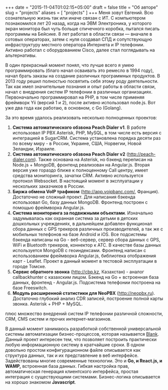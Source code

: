 +++
date = "2015-11-04T01:02:15+05:00"
draft = false
title = "Об авторе"
slug = "projects"
aliases = [
	"projects"
]
+++
Меня зовут Евгений. Всю сознательную жизнь так или иначе связан с ИТ. С компьютером познакомился лет 20 назад, когда на ЭВМ Электроника, у которого экран монитора был чуть больше спичечного коробка, пытался писать программы на Бейсике. 8 лет работал в области связи&nbsp;&mdash; вначале в сотовых операторах, затем с нуля создавал СПД и сопутствующую инфраструктуру местного оператора Интернета и IP телефонии. Активно работал с оборудованием Cisco, далее стал поглядывать на альтернативы.

В один прекрасный момент понял, что лучше всего я умею программировать (благо начал осваивать это ремесло в 1994 году), начал брать заказы на создание различных программных продуктов. В 2013 году решил полностью посвятить себя этому роду деятельности. Так как имел значительные познания и опыт работы в области связи, начал с внедрения систем IP телефонии в различных организациях. Первоначально программировал на PHP, в том числе применяя фреймворк Yii (версий 1 и 2), после активно использовал node.js. Вот уже два года как работаю, в основном, c Go (Golang).

За это время удалось реализовать несколько полноценных проектов:

1. **Система автоматического обзвона Peach Dialer v1**. В работе использовал IP PBX Asterisk, PHP, MySQL, в том числе есть версия с интеграцией в SugarCRM. Система установлена порядка десяти раз по всему миру - в России, Украине, США, Норвегии, Новой Зеландии, Израиле.
2. **Система автоматического обзвона Peach Dialer v2** (http://peach-dialer.com). Также основана на Asterisk, но бэкенд переписан на Node.js + MongoDB, фронтенд реализован на Angular.js. Вторая версия уже гораздо ближе к полноценному Call центру, имеет средства мониторинга, зачатки CRM. Активно используется протокол Websocket. В настоящий момент в эксплуатации у нескольких заказчиков в России.
3. **Биржа обмена VoIP трафиком** (http://app.voipbanc.com/, Франция). Достаточно не сложный проект. Для написания бэкенда использовал Go, базу данных MongoDB. Фронтенд построен с помощью фреймворка Angular.js.
4. **Система мониторинга за подвижными объектами**. Изначально задумывалась как охранная система за детьми в детских дошкольных учреждениях, в дальнейшем добавлен функционал сбора данных с GPS трекеров различных производителей, а так же с мобильных телефонов на базе Android и iOS. Все подсистемы бэкенда написаны на Go - веб-сервер, сервер сбора данных с GPS, WiFi и Bluetooth трекеров, коннектор к АТС. В качестве базы данных используется MongoDB с геоиндексами. Фронтенд написан с использованием фреймворка Angular.js, библиотека отображения карт - Leaflet. Проект в данный момент в тестовой эксплуатации в городе Томске.
5. **Сервис обратного звонка** (http://cbp.kz, Казахстан) - аналог callbackhunter с казахским лицом. Бэкенд на Go + встроенная база данных, фронтенд - Angular.js. Подсистема телефонии построена на базе Freeswitch.
6. **Модуль расширенной статистики для NeoPBX** (http://neopbx.ru). Достаточно глубокий анализ CDR записей, построение полной карты звонка. Asterisk + PHP + MySQL.

плюс множество внедрений систем IP телефонии различной сложности, CRM, CMS систем и прочих интернет-магазинов.

В данный момент занимаюсь разработкой собственной универсальной системы автоматизации бизнес-процессов, которая называется [Blank](http://getblank.net). Данный проект интересен тем, что позволяет построить практически любую информационную систему в кратчайшие сроки. В одном довольно простом конфигурационном файле описывается как структура данных, так и их представление в веб интерфейсе. Задействованы многие современные технологии. Это и **Go, и React.js, и WAMP,** встроенная база данных. Гибкая настройка прав, автоматическая генерация клиентского интерфейса, простая интеграция с существующими системами. Бизнес-логика описывается на хорошо знакомом **Javascript**.